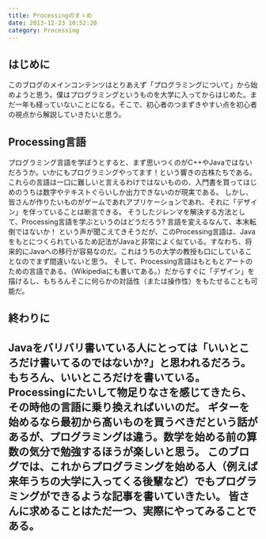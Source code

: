 ```yaml
---
title: Processingのすゝめ
date: 2013-12-23 10:52:20
category: Processing
---
```


## はじめに
このブログのメインコンテンツはとりあえず「プログラミングについて」から始めようと思う。僕はプログラミングというものを大学に入ってからはじめた。まだ一年も経っていないことになる。そこで、初心者のつまずきやすい点を初心者の視点から解説していきたいと思う。
 
## Processing言語
プログラミング言語を学ぼうとすると、まず思いつくのがC++やJavaではないだろうか。いかにもプログラミングやってます！という響きの古株たちである。
これらの言語は一口に難しいと言えるわけではないものの、入門書を買ってはじめのうちは数字やテキストぐらいしか出力できないのが現実である。
しかし、皆さんが作りたいものがゲームであれアプリケーションであれ、それに「デザイン」を伴っていることは断言できる。
そうしたジレンマを解決する方法として、Processing言語を学ぶというのはどうだろう?
言語を変えるなんて、本末転倒ではないか！ という声が聞こえてきそうだが、このProcessing言語は、Javaをもとにつくられているため記法がJavaと非常によく似ている。すなわち、将来的にJavaへの移行が容易なのだ。これはうちの大学の教授も口にしていることなのでまず間違いないと思う。
そして、Processing言語はもともとアートのための言語である。（Wikipediaにも書いてある。）だからすぐに「デザイン」を描けるし、もちろんそこに何らかの対話性（または操作性）をもたせることも可能だ。
 
 
## 終わりに
Javaをバリバリ書いている人にとっては「いいところだけ書いてるのではないか?」と思われるだろう。もちろん、いいところだけを書いている。Processingにたいして物足りなさを感じてきたら、その時他の言語に乗り換えればいいのだ。
ギターを始めるなら最初から髙いものを買うべきだという話があるが、プログラミングは違う。数学を始める前の算数の気分で勉強するほうが楽しいと思う。
このブログでは、これからプログラミングを始める人（例えば来年うちの大学に入ってくる後輩など）でもプログラミングができるような記事を書いていきたい。
皆さんに求めることはただ一つ、実際にやってみることである。
---
